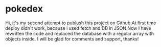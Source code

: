 # pokedex
Hi, it's my second attempt to publush this project on Github.At first time deploy didn't work, because i used fetch and DB in JSON.Now I have rewritten the code and replaced the database with a regular array with objects inside. I will be glad for comments and support, thanks!

